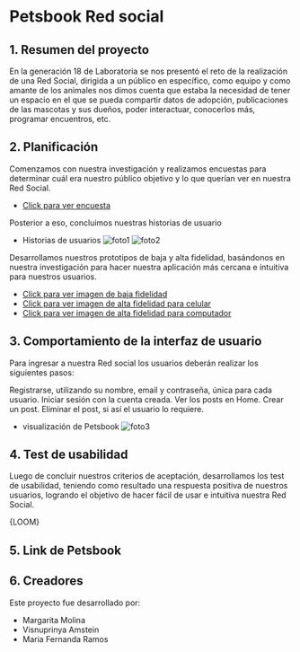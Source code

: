 # Petsbook Red social

## 1. Resumen del proyecto

En la generación 18 de Laboratoria se nos presentó el reto de la realización de una Red Social, dirigida a un público en específico, como equipo y como amante de los animales nos dimos cuenta que estaba la necesidad de tener un espacio en el que se pueda compartir datos de adopción, publicaciones de las mascotas y sus dueños, poder interactuar, conocerlos más, programar encuentros, etc.

## 2. Planificación

Comenzamos con nuestra investigación y realizamos encuestas para determinar cuál era nuestro público objetivo y lo que querían ver en nuestra Red Social.

 * [Click para ver encuesta](https://github.com/visnupriyaAmstein/SCL018-social-network/blob/rama-visnu/src/imagenes-Readme/encuentas.png?raw=true)

Posterior a eso, concluimos nuestras historias de usuario

* Historias de usuarios
 ![foto1](https://github.com/visnupriyaAmstein/SCL018-social-network/blob/rama-visnu/src/imagenes-Readme/historias-usuarios.png?raw=true)
 ![foto2](https://github.com/visnupriyaAmstein/SCL018-social-network/blob/rama-visnu/src/imagenes-Readme/definicion-terminado.png?raw=true)

Desarrollamos nuestros prototipos de baja y alta fidelidad, basándonos en nuestra investigación para hacer nuestra aplicación más cercana e intuitiva para nuestros usuarios.

* [Click para ver imagen de baja fidelidad](https://github.com/visnupriyaAmstein/SCL018-social-network/blob/rama-visnu/src/imagenes-Readme/baja-fidelidad.jpeg?raw=true)
* [Click para ver imagen de alta fidelidad para celular ](https://github.com/visnupriyaAmstein/SCL018-social-network/blob/rama-visnu/src/imagenes-Readme/alta-fidelidad.png?raw=true)
* [Click para ver imagen de alta fidelidad para computador ](https://github.com/visnupriyaAmstein/SCL018-social-network/blob/rama-visnu/src/imagenes-Readme/fidelidad-compu.png?raw=true)


## 3. Comportamiento de la interfaz de usuario

Para ingresar a nuestra Red social los usuarios deberán realizar los siguientes pasos:

Registrarse, utilizando su nombre, email y contraseña, única para cada usuario. 
Iniciar sesión con la cuenta creada.
Ver los posts en Home.
Crear un post.
Eliminar el post, si así el usuario lo requiere.

* visualización de Petsbook
 ![foto3](https://github.com/visnupriyaAmstein/SCL018-social-network/blob/rama-visnu/src/imagenes-Readme/visualizacion.png?raw=true)

## 4. Test de usabilidad

Luego de concluir nuestros criterios de aceptación, desarrollamos los test de usabilidad, teniendo como resultado una respuesta positiva de nuestros usuarios, logrando el objetivo de hacer fácil de usar e intuitiva nuestra Red Social.

{LOOM}

## 5. Link de Petsbook

## 6. Creadores

Este proyecto fue desarrollado por:

* Margarita Molina
* Visnuprinya Amstein
* Maria Fernanda Ramos